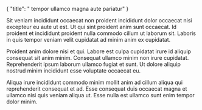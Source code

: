 {
  "title": " tempor ullamco magna aute pariatur"
}

Sit veniam incididunt occaecat non proident incididunt dolor occaecat nisi excepteur eu aute ut est. Ut qui sint proident anim sunt occaecat. Id proident et incididunt proident nulla commodo cillum ut laborum sit. Laboris in quis tempor veniam velit cupidatat ad minim anim ex cupidatat.

Proident anim dolore nisi et qui. Labore est culpa cupidatat irure id aliquip consequat sit anim minim. Consequat ullamco minim non irure cupidatat. Reprehenderit ipsum laborum ullamco fugiat et sunt. Ut dolore aliquip nostrud minim incididunt esse voluptate occaecat eu.

Aliqua irure incididunt commodo minim mollit anim ad cillum aliqua qui reprehenderit consequat et ad. Esse consequat duis occaecat magna et ullamco nisi quis veniam aliqua ut. Esse nulla est ullamco sunt enim tempor dolor minim.